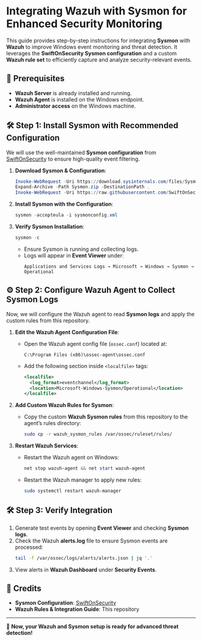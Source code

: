 # Integrating Wazuh with Sysmon for Enhanced Security Monitoring

This guide provides step-by-step instructions for integrating **Sysmon** with **Wazuh** to improve Windows event monitoring and threat detection. It leverages the **SwiftOnSecurity Sysmon configuration** and a custom **Wazuh rule set** to efficiently capture and analyze security-relevant events.

## 📌 Prerequisites
- **Wazuh Server** is already installed and running.
- **Wazuh Agent** is installed on the Windows endpoint.
- **Administrator access** on the Windows machine.

## 🛠 Step 1: Install Sysmon with Recommended Configuration
We will use the well-maintained **Sysmon configuration** from [SwiftOnSecurity](https://github.com/SwiftOnSecurity/sysmon-config/blob/master/sysmonconfig-export.xml) to ensure high-quality event filtering.

1. **Download Sysmon & Configuration**:
   ```powershell
   Invoke-WebRequest -Uri https://download.sysinternals.com/files/Sysmon.zip -OutFile Sysmon.zip
   Expand-Archive -Path Sysmon.zip -DestinationPath .
   Invoke-WebRequest -Uri https://raw.githubusercontent.com/SwiftOnSecurity/sysmon-config/master/sysmonconfig-export.xml -OutFile sysmonconfig.xml
   ```
2. **Install Sysmon with the Configuration**:
   ```powershell
   sysmon -accepteula -i sysmonconfig.xml
   ```
3. **Verify Sysmon Installation**:
   ```powershell
   sysmon -c
   ```
   - Ensure Sysmon is running and collecting logs.
   - Logs will appear in **Event Viewer** under:
     ```
     Applications and Services Logs → Microsoft → Windows → Sysmon → Operational
     ```

## ⚙️ Step 2: Configure Wazuh Agent to Collect Sysmon Logs
Now, we will configure the Wazuh agent to read **Sysmon logs** and apply the custom rules from this repository.

1. **Edit the Wazuh Agent Configuration File**:
   - Open the Wazuh agent config file (`ossec.conf`) located at:
     ```
     C:\Program Files (x86)\ossec-agent\ossec.conf
     ```
   - Add the following section inside `<localfile>` tags:
     ```xml
     <localfile>
       <log_format>eventchannel</log_format>
       <location>Microsoft-Windows-Sysmon/Operational</location>
     </localfile>
     ```

2. **Add Custom Wazuh Rules for Sysmon**:
   - Copy the custom **Wazuh Sysmon rules** from this repository to the agent’s rules directory:
     ```bash
     sudo cp -r wazuh_sysmon_rules /var/ossec/ruleset/rules/
     ```

3. **Restart Wazuh Services**:
   - Restart the Wazuh agent on Windows:
     ```powershell
     net stop wazuh-agent && net start wazuh-agent
     ```
   - Restart the Wazuh manager to apply new rules:
     ```bash
     sudo systemctl restart wazuh-manager
     ```

## 🛠 Step 3: Verify Integration
1. Generate test events by opening **Event Viewer** and checking **Sysmon logs**.
2. Check the Wazuh **alerts.log** file to ensure Sysmon events are processed:
   ```bash
   tail -f /var/ossec/logs/alerts/alerts.json | jq '.'
   ```
3. View alerts in **Wazuh Dashboard** under **Security Events**.

## 📜 Credits
- **Sysmon Configuration**: [SwiftOnSecurity](https://github.com/SwiftOnSecurity/sysmon-config/blob/master/sysmonconfig-export.xml)
- **Wazuh Rules & Integration Guide**: This repository

---
🚀 **Now, your Wazuh and Sysmon setup is ready for advanced threat detection!**
